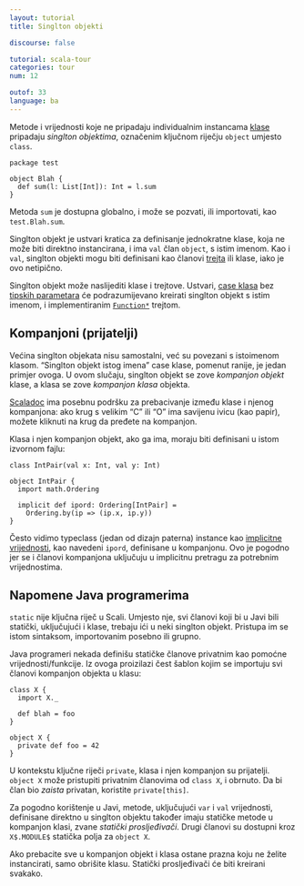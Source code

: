 ```yaml
---
layout: tutorial
title: Singlton objekti

discourse: false

tutorial: scala-tour
categories: tour
num: 12

outof: 33
language: ba
---
```


Metode i vrijednosti koje ne pripadaju individualnim instancama [klase](classes.html) pripadaju *singlton objektima*,
označenim ključnom riječju `object` umjesto `class`.

    package test

    object Blah {
      def sum(l: List[Int]): Int = l.sum
    }

Metoda `sum` je dostupna globalno, i može se pozvati, ili importovati, kao `test.Blah.sum`.

Singlton objekt je ustvari kratica za definisanje jednokratne klase, koja ne može biti direktno instancirana,
i ima `val` član `object`, s istim imenom.
Kao i `val`, singlton objekti mogu biti definisani kao članovi [trejta](traits.html) ili klase, iako je ovo netipično.

Singlton objekt može naslijediti klase i trejtove.
Ustvari, [case klasa](case-classes.html) bez [tipskih parametara](generic-classes.html) 
će podrazumijevano kreirati singlton objekt s istim imenom,
i implementiranim [`Function*`](http://www.scala-lang.org/api/current/scala/Function1.html) trejtom.

## Kompanjoni (prijatelji) ##

Većina singlton objekata nisu samostalni, već su povezani s istoimenom klasom.
“Singlton objekt istog imena” case klase, pomenut ranije, je jedan primjer ovoga.
U ovom slučaju, singlton objekt se zove *kompanjon objekt* klase, a klasa se zove *kompanjon klasa* objekta.

[Scaladoc](https://wiki.scala-lang.org/display/SW/Introduction) ima posebnu podršku za prebacivanje između klase i njenog kompanjona:
ako krug s velikim “C” ili “O” ima savijenu ivicu (kao papir), možete kliknuti na krug da pređete na kompanjon.

Klasa i njen kompanjon objekt, ako ga ima, moraju biti definisani u istom izvornom fajlu:

    class IntPair(val x: Int, val y: Int)

    object IntPair {
      import math.Ordering

      implicit def ipord: Ordering[IntPair] =
        Ordering.by(ip => (ip.x, ip.y))
    }

Često vidimo typeclass (jedan od dizajn paterna) instance kao [implicitne vrijednosti](implicit-parameters.html), kao navedeni `ipord`,
definisane u kompanjonu.
Ovo je pogodno jer se i članovi kompanjona uključuju u implicitnu pretragu za potrebnim vrijednostima.

## Napomene Java programerima ##

`static` nije ključna riječ u Scali.
Umjesto nje, svi članovi koji bi u Javi bili statički, uključujući i klase, trebaju ići u neki singlton objekt.
Pristupa im se istom sintaksom, importovanim posebno ili grupno.

Java programeri nekada definišu statičke članove privatnim kao pomoćne vrijednosti/funkcije.
Iz ovoga proizilazi čest šablon kojim se importuju svi članovi kompanjon objekta u klasu:

    class X {
      import X._

      def blah = foo
    }

    object X {
      private def foo = 42
    }

U kontekstu ključne riječi `private`, klasa i njen kompanjon su prijatelji.
`object X` može pristupiti privatnim članovima od `class X`, i obrnuto.
Da bi član bio *zaista* privatan, koristite `private[this]`.

Za pogodno korištenje u Javi, metode, uključujući `var` i `val` vrijednosti, definisane direktno u singlton objektu
također imaju statičke metode u kompanjon klasi, zvane *statički prosljeđivači*.
Drugi članovi su dostupni kroz `X$.MODULE$` statička polja za `object X`.

Ako prebacite sve u kompanjon objekt i klasa ostane prazna koju ne želite instancirati, samo obrišite klasu.
Statički prosljeđivači će biti kreirani svakako.
